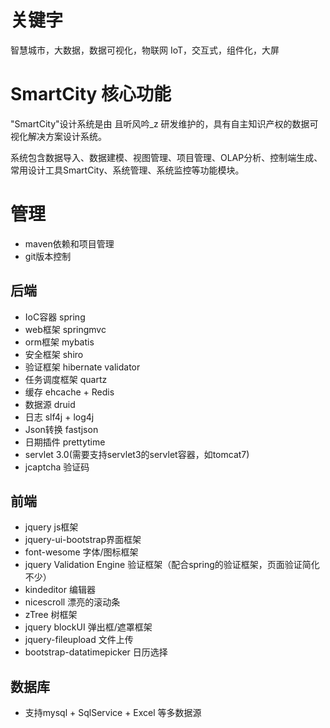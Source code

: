 
# 关键字

智慧城市，大数据，数据可视化，物联网 IoT，交互式，组件化，大屏

# SmartCity 核心功能

"SmartCity"设计系统是由 且听风吟_z 研发维护的，具有自主知识产权的数据可视化解决方案设计系统。

系统包含数据导入、数据建模、视图管理、项目管理、OLAP分析、控制端生成、常用设计工具SmartCity、系统管理、系统监控等功能模块。

# 管理
- maven依赖和项目管理
- git版本控制

## 后端

- IoC容器 spring
- web框架 springmvc
- orm框架 mybatis
- 安全框架 shiro
- 验证框架 hibernate validator
- 任务调度框架 quartz
- 缓存 ehcache + Redis
- 数据源 druid
- 日志 slf4j + log4j
- Json转换 fastjson
- 日期插件 prettytime
- servlet 3.0(需要支持servlet3的servlet容器，如tomcat7)
- jcaptcha 验证码

## 前端
- jquery js框架
- jquery-ui-bootstrap界面框架
- font-wesome 字体/图标框架
- jquery Validation Engine 验证框架（配合spring的验证框架，页面验证简化不少）
- kindeditor 编辑器
- nicescroll 漂亮的滚动条
- zTree 树框架
- jquery blockUI 弹出框/遮罩框架
- jquery-fileupload 文件上传
- bootstrap-datatimepicker 日历选择

## 数据库

- 支持mysql + SqlService + Excel 等多数据源





